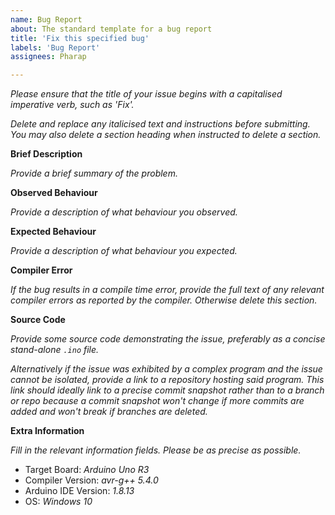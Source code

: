 ```yaml
---
name: Bug Report
about: The standard template for a bug report
title: 'Fix this specified bug'
labels: 'Bug Report'
assignees: Pharap

---
```


_Please ensure that the title of your issue begins with a capitalised imperative verb, such as 'Fix'._

_Delete and replace any italicised text and instructions before submitting._
_You may also delete a section heading when instructed to delete a section._

**Brief Description**

_Provide a brief summary of the problem._

**Observed Behaviour**

_Provide a description of what behaviour you observed._

**Expected Behaviour**

_Provide a description of what behaviour you expected._

**Compiler Error**

_If the bug results in a compile time error, provide the full text of any relevant compiler errors as reported by the compiler. Otherwise delete this section._

**Source Code**

_Provide some source code demonstrating the issue, preferably as a concise stand-alone `.ino` file._

_Alternatively if the issue was exhibited by a complex program and the issue cannot be isolated, provide a link to a repository hosting said program. This link should ideally link to a precise commit snapshot rather than to a branch or repo because a commit snapshot won't change if more commits are added and won't break if branches are deleted._

**Extra Information**

_Fill in the relevant information fields. Please be as precise as possible._

* Target Board: _Arduino Uno R3_
* Compiler Version: _avr-g++ 5.4.0_
* Arduino IDE Version: _1.8.13_
* OS:  _Windows 10_
